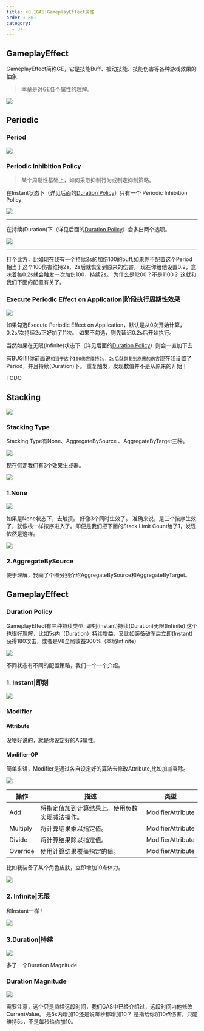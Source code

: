 ```yaml
---
title: c8.1GAS|GameplayEffect属性
order : 801
category:
  - u++
---
```


## **GameplayEffect**

GameplayEffect简称GE，它是技能Buff、被动技能、技能伤害等各种游戏效果的抽象

>本章是对GE各个属性的理解。

![](..%2Fassets%2Fgas018.png)

## **Periodic**

### Period

![](..%2Fassets%2Fgas028.png)

### Periodic Inhibition Policy

>某个周期性基础上，如何采取抑制行为或制定抑制策略。

<chatmessage avatar="../../assets/emoji/bqb (2).png" :avatarWidth="40" alignLeft>

在Instant状态下（详见后面的[Duration Policy](#duration-policy)）只有一个 Periodic Inhibition Policy

</chatmessage>

![](..%2Fassets%2Fgas029.png)


<hr>

<chatmessage avatar="../../assets/emoji/bqb (2).png" :avatarWidth="40" alignLeft>

在持续(Duration)下（详见后面的[Duration Policy](#duration-policy)）会多出两个选项。

</chatmessage>

![](..%2Fassets%2Fgas027.png)

<hr>

<chatmessage avatar="../../assets/emoji/bqb (2).png" :avatarWidth="40" alignLeft>
打个比方，比如现在我有一个持续2s的加伤100的buff,如果你不配置这个Period
相当于这个100伤害维持2s，2s后就恢复到原来的伤害。
</chatmessage>

<gifwithbutton src="../../assets/unrealgif/move02.gif"/>

<chatmessage avatar="../../assets/emoji/bqb (2).png" :avatarWidth="40" alignLeft>
现在你给他设置0.2，意味着每0.2s就会触发一次加伤100，持续2s。
</chatmessage>

<gifwithbutton src="../../assets/unrealgif/move03.gif"/>

<chatmessage avatar="../../assets/emoji/hx.png" :avatarWidth="40" >
为什么是1200？不是1100？
</chatmessage>

<chatmessage avatar="../../assets/emoji/bqb (2).png" :avatarWidth="40" alignLeft>
这就和我们下面的配置有关了。
</chatmessage>

### Execute Periodic Effect on Application|阶段执行周期性效果

![](..%2Fassets%2Fgas030.png)

<chatmessage avatar="../../assets/emoji/bqb (2).png" :avatarWidth="40" alignLeft>
如果勾选Execute Periodic Effect on Application，默认是从0次开始计算，0.2s/次持续2s正好加了11次。
如果不勾选，则先延迟0.2s后开始执行。
</chatmessage>

<gifwithbutton src="../../assets/unrealgif/move04.gif"/>

<chatmessage avatar="../../assets/emoji/bqb (2).png" :avatarWidth="40" alignLeft>

当然如果在无限(Infinite)状态下（详见后面的[Duration Policy](#duration-policy)）则会一直加下去

</chatmessage>


<gifwithbutton src="../../assets/unrealgif/move05.gif"/>


<chatmessage avatar="../../assets/emoji/hx.png" :avatarWidth="40" >

有BUG!!!!你前面说`相当于这个100伤害维持2s，2s后就恢复到原来的伤害`现在我设置了Period，并且持续(Duration)下。
重复触发，发现数值并不是从原来的开始！

</chatmessage>

<gifwithbutton src="../../assets/unrealgif/move06.gif"/>

TODO

## Stacking

![](..%2Fassets%2Fgas031.png)

###  Stacking Type

<chatmessage avatar="../../assets/emoji/bqb (2).png" :avatarWidth="40" alignLeft>
Stacking Type有None、AggregateBySource 、AggregateByTarget三种。
</chatmessage>


![](..%2Fassets%2Fgas032.png)

<chatmessage avatar="../../assets/emoji/bqb (2).png" :avatarWidth="40" alignLeft>
现在假定我们有3个效果生成器。
</chatmessage>

![](..%2Fassets%2Fgas034.png)

### **1.None**

![](..%2Fassets%2Fgas033.png)

<chatmessage avatar="../../assets/emoji/bqb (2).png" :avatarWidth="40" alignLeft>
如果是None状态下，去触摸。
</chatmessage>

<gifwithbutton src="../../assets/unrealgif/move07.gif"/>

<chatmessage avatar="../../assets/emoji/hx.png" :avatarWidth="40" >
好像3个同时生效了。
</chatmessage>

<chatmessage avatar="../../assets/emoji/bqb (2).png" :avatarWidth="40" alignLeft>
准确来说，是三个按序生效了，就像栈一样按序进入了。即便是我们把下面的Stack Limit Count给了1，发现依然是这样。
</chatmessage>

![](..%2Fassets%2Fgas035.png)

### **2.AggregateBySource**

<chatmessage avatar="../../assets/emoji/bqb (2).png" :avatarWidth="40" alignLeft>
便于理解，我画了个图分别介绍AggregateBySource和AggregateByTarget。
</chatmessage>


## **GameplayEffect**

### Duration Policy

<chatmessage avatar="../../assets/emoji/bqb (2).png" :avatarWidth="40" alignLeft>
GameplayEffect有三种持续类型: 即刻(Instant)持续(Duration)无限(Infinite)
</chatmessage>

<chatmessage avatar="../../assets/emoji/hx.png" :avatarWidth="40" >
这个也很好理解，比如5s内（Duration）持续增益，又比如装备破军后立即(Instant)获得180攻击，或者是V8全局收益300%（本局Infinite）
</chatmessage>

![](..%2Fassets%2Fgas020.png)

<chatmessage avatar="../../assets/emoji/bqb (2).png" :avatarWidth="40" alignLeft>
不同状态有不同的配置策略，我们一个一个介绍。
</chatmessage>

###  1. **Instant|即刻**

![](..%2Fassets%2Fgas022.png)

### Modifier

#### Attribute

<chatmessage avatar="../../assets/emoji/bqb (2).png" :avatarWidth="40" alignLeft>
没啥好说的，就是你设定好的AS属性。
</chatmessage>

####  Modifier-OP
<chatmessage avatar="../../assets/emoji/bqb (2).png" :avatarWidth="40" alignLeft>
简单来讲，Modifier是通过各自设定好的算法去修改Attribute,比如加减乘除。
</chatmessage>

![](..%2Fassets%2Fgas026.png)

| 操作       | 描述                      | 类型                |
|----------|-------------------------|-------------------|
| Add      | 将指定值加到计算结果上。使用负数实现减法操作。 | ModifierAttribute |
| Multiply | 将计算结果乘以指定值。             | ModifierAttribute |
| Divide   | 将计算结果除以指定值。             | ModifierAttribute |
| Override | 使用计算结果覆盖指定的值。           | ModifierAttribute |

<chatmessage avatar="../../assets/emoji/bqb (2).png" :avatarWidth="40" alignLeft>
比如我装备了某个角色皮肤，立即增加10点体力。
</chatmessage>

![](..%2Fassets%2Fgas025.png)

###  2. **Infinite|无限**

<chatmessage avatar="../../assets/emoji/hx.png" :avatarWidth="40" >
和Instant一样！
</chatmessage>

![](..%2Fassets%2Fgas023.png)

###  3.**Duration|持续**

![](..%2Fassets%2Fgas024.png)

<chatmessage avatar="../../assets/emoji/hx.png" :avatarWidth="40" >
多了一个Duration Magnitude
</chatmessage>

### Duration Magnitude

![](..%2Fassets%2Fgas021.png)

<chatmessage avatar="../../assets/emoji/bqb (2).png" :avatarWidth="40" alignLeft>
需要注意，这个只是持续这段时间，我们GAS中已经介绍过，这段时间内他修改CurrentValue。
</chatmessage>

<chatmessage avatar="../../assets/emoji/hx.png" :avatarWidth="40" >
是5s内增加10还是说每秒都增加10？
</chatmessage>

<chatmessage avatar="../../assets/emoji/bqb (2).png" :avatarWidth="40" alignLeft>
是指给你加10点伤害，只能维持5s，不是每秒给你加10。
</chatmessage>